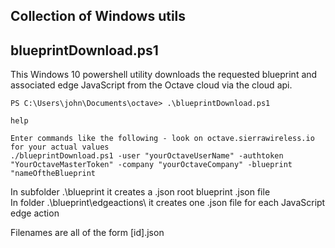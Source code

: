 ## Collection of Windows utils

## blueprintDownload.ps1
This Windows 10 powershell utility downloads the requested blueprint and associated edge
 JavaScript from the Octave cloud via the cloud api.
 
 ```
 PS C:\Users\john\Documents\octave> .\blueprintDownload.ps1

help

Enter commands like the following - look on octave.sierrawireless.io for your actual values
./blueprintDownload.ps1 -user "yourOctaveUserName" -authtoken "YourOctaveMasterToken" -company "yourOctaveCompany" -blueprint "nameOftheBlueprint
 ```
 
 In subfolder .\blueprint it creates a .json root blueprint .json file   
 In folder .\blueprint\edgeactions\ it creates one .json file for each JavaScript edge action

Filenames are all of the form [id].json
 